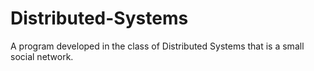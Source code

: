 Distributed-Systems
===================

A program developed in the class of Distributed Systems that is a small social network.